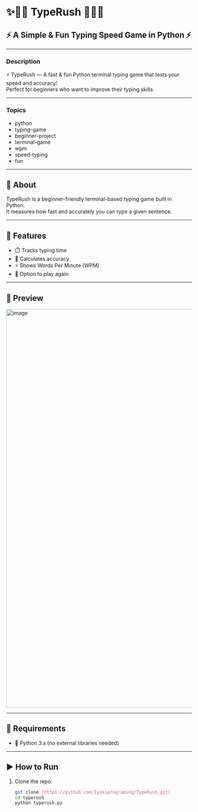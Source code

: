 # ✨🚀🧠 **TypeRush** 🧠🚀✨  
## ⚡ A Simple & Fun Typing Speed Game in Python ⚡

---

### Description  
⚡ TypeRush — A fast & fun Python terminal typing game that tests your speed and accuracy!  
Perfect for beginners who want to improve their typing skills.

---

### Topics  
- python  
- typing-game  
- beginner-project  
- terminal-game  
- wpm  
- speed-typing  
- fun  

---

## 🧠 About

TypeRush is a beginner-friendly terminal-based typing game built in Python.  
It measures how fast and accurately you can type a given sentence.

---

## 🚀 Features

- ⏱️ Tracks typing time  
- 🎯 Calculates accuracy  
- ⚡ Shows Words Per Minute (WPM)  
- 🔄 Option to play again  

---

## 📸 Preview

<img width="1920" height="1080" alt="image" src="https://github.com/user-attachments/assets/b04bd579-62ff-43a9-8b5a-cc5a680d5d59" />

---

## 🧰 Requirements

- 🐍 Python 3.x (no external libraries needed)

---

## ▶️ How to Run

1. Clone the repo:
   ```bash
   git clone [https://github.com/Iyosiprograming/TypeRush.git]
   cd typerush
   python typerush.py
